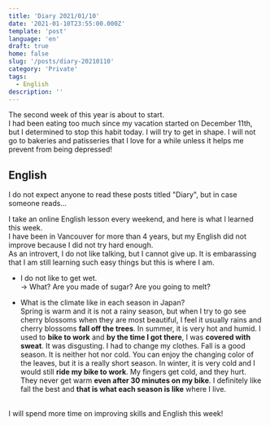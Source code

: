 ```yaml
---
title: 'Diary 2021/01/10'
date: '2021-01-10T23:55:00.000Z'
template: 'post'
language: 'en'
draft: true
home: false
slug: '/posts/diary-20210110'
category: 'Private'
tags:
  - English
description: ''
---
```


The second week of this year is about to start.<br />
I had been eating too much since my vacation started on December 11th, but I determined to stop this habit today. I will try to get in shape. I will not go to bakeries and patisseries that I love for a while unless it helps me prevent from being depressed!

## English

I do not expect anyone to read these posts titled "Diary", but in case someone reads...

I take an online English lesson every weekend, and here is what I learned this week.<br />
I have been in Vancouver for more than 4 years, but my English did not improve because I did not try hard enough.<br />
As an introvert, I do not like talking, but I cannot give up. It is embarassing that I am still learning such easy things but this is where I am.

- I do not like to get wet.<br />
  -> What? Are you made of sugar? Are you going to melt?

- What is the climate like in each season in Japan?<br />
  Spring is warm and it is not a rainy season, but when I try to go see cherry blossoms when they are most beautiful, I feel it usually rains and cherry blossoms <b>fall off the trees</b>. In summer, it is very hot and humid. I used to <b>bike to work</b> and <b>by the time I got there</b>, I was <b>covered with sweat</b>. It was disgusting. I had to change my clothes. Fall is a good season. It is neither hot nor cold. You can enjoy the changing color of the leaves, but it is a really short season. In winter, it is very cold and I would still <b>ride my bike to work</b>. My fingers get cold, and they hurt. They never get warm <b>even after 30 minutes on my bike</b>. I definitely like fall the best and <b>that is what each season is like</b> where I live.

<br />
I will spend more time on improving skills and English this week!
<br />
<br />
